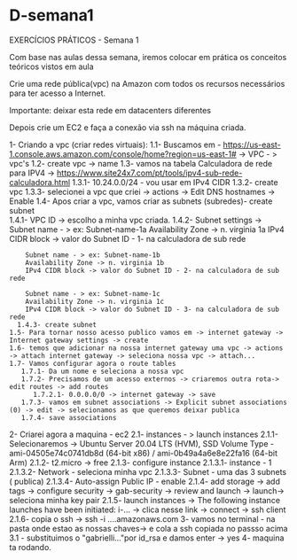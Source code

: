 # D-semana1
EXERCÍCIOS PRÁTICOS - Semana 1

Com base nas aulas dessa semana, iremos colocar em prática os conceitos teóricos vistos em aula

Crie uma rede pública(vpc) na Amazon com todos os recursos necessários para ter acesso a Internet.

Importante: deixar esta rede em datacenters diferentes

Depois crie um EC2 e faça a conexão via ssh na máquina criada.

1- Criando a vpc (criar redes virtuais):
  1.1- Buscamos em - https://us-east-1.console.aws.amazon.com/console/home?region=us-east-1# -> VPC - > vpc's
   1.2- create vpc -> name 
   1.3- vamos na tabela Calculadora de rede para IPV4 -> https://www.site24x7.com/pt/tools/ipv4-sub-rede-calculadora.html
     1.3.1- 10.24.0.0/24 - vou usar em IPv4 CIDR
     1.3.2- create vpc
     1.3.3- selecionei a vpc que criei -> actions -> Edit DNS hostnames -> Enable
   1.4- Apos criar a vpc, vamos criar as subnets (subredes)- create subnet  
     1.4.1- VPC ID -> escolho a minha vpc criada.
     1.4.2- Subnet settings -> 
        Subnet name - > ex: Subnet-name-1a
        Availability Zone -> n. virginia 1a
        IPv4 CIDR block -> valor do Subnet ID - 1- na calculadora de sub rede
        
        Subnet name - > ex: Subnet-name-1b
        Availability Zone -> n. virginia 1b
        IPv4 CIDR block -> valor do Subnet ID - 2- na calculadora de sub rede
        
        Subnet name - > ex: Subnet-name-1c
        Availability Zone -> n. virginia 1c
        IPv4 CIDR block -> valor do Subnet ID - 3- na calculadora de sub rede
      1.4.3- create subnet
    1.5- Para tornar nosso acesso publico vamos em -> internet gateway -> Internet gateway settings -> create
    1.6- temos que adicionar na nossa internet gateway uma vpc -> actions -> attach internet gateway -> seleciona nossa vpc -> attach...
    1.7- Vamos configurar agora o route tables
       1.7.1- Da um nome e seleciona a nossa vpc
       1.7.2- Precisamos de um acesso externos -> criaremos outra rota-> edit routes -> add routes
          1.7.2.1- 0.0.0.0/0 -> internet gateway -> save 
       1.7.3- vamos em subnet associations -> Explicit subnet associations (0) -> edit -> selecionamos as que queremos deixar publica
       1.7.4- save associations 
       
 2- Criarei agora a maquina - ec2
    2.1- instances - > launch instances 
       2.1.1- Selecionaremos -> Ubuntu Server 20.04 LTS (HVM), SSD Volume Type - ami-04505e74c0741db8d (64-bit x86) / ami-0b49a4a6e8e22fa16 (64-bit Arm)
       2.1.2- t2.micro -> free
       2.1.3- configure instance 
          2.1.3.1-  instance - 1
          2.1.3.2-  Network - seleciona minha vpc
          2.1.3.3-  Subnet - uma das 3 subnets ( publica)
          2.1.3.4-  Auto-assign Public IP - enable
       2.1.4- add storage -> add tags -> configure security -> gab-security -> review and launch -> launch-> seleciona minha key pair 
       2.1.5- launch instances -> The following instance launches have been initiated: i-... -> clica nesse link -> connect -> ssh client
       2.1.6- copia o ssh -> ssh -i ....amazonaws.com
  3- vamos no terminal - na pasta onde estao as nossas chaves-> e cola a ssh copiada no passso acima
      3.1 - substituimos o "gabrielli..."por id_rsa e damos enter -> yes
  4- maquina ta rodando.
          
          
          
          
          
     
